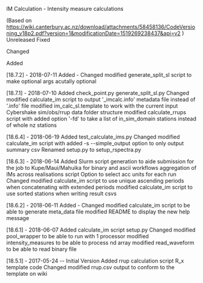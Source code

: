 IM Calculation - Intensity measure calculations

(Based on https://wiki.canterbury.ac.nz/download/attachments/58458136/CodeVersioning_v18p2.pdf?version=1&modificationDate=1519269238437&api=v2 )
Unreleased
Fixed

Changed

Added


[18.7.2] - 2018-07-11
Added
    -
Changed
    modified generate_split_sl script to make optional args acutally optional


[18.7.1] - 2018-07-10
Added
    check_point.py
    generate_split_sl.py
Changed
    modified calculate_im script to output '_imcalc.info' metadata file instead of '.info' file
    modified im_calc_sl.template to work with the current input Cybershake sim/obs/rrup data folder structure
    modified calculate_rrups script with added option '-fd' to take a list of in_sim_domain stations instead of whole nz stations 


[18.6.4] - 2018-06-19
Added
    test_calculate_ims.py
Changed
    modified calculate_im script with added -s --simple_output option to only output summary csv
    Renamed setup.py to setup_rspectra.py


[18.6.3] - 2018-06-14
Added
    Slurm script generation to aide submission for the job to Kupe/Maui/Mahuika for binary and ascii workflows
    aggregation of IMs across realisations script
    Option to select acc units for each run
Changed
    modified calculate_im script to use unique ascending periods when concatenating with extended periods
    modified calculate_im script to use sorted stations when writing result csvs


[18.6.2] - 2018-06-11
Added
    -
Changed
    modified calculate_im script to be able to generate meta_data file
    modified README to display the new help message

[18.6.1] - 2018-06-07
Added
    calculate_im script
    setup.py
Changed
    modified pool_wrapper to be able to run with 1 processor
    modified intensity_measures to be able to process nd array
    modified read_waveform to be able to read binary file


[18.5.1] - 2017-05-24 -- Initial Version
Added
    rrup calculation script
    R_x template code
Changed
    modified rrup.csv output to conform to the template on wiki



